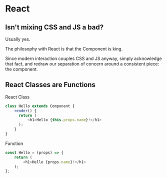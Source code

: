 # React

## Isn't mixing CSS and JS a bad?
Usually yes.

The philosophy with React is that the Component is king.  

Since modern interaction couples CSS and JS anyway, simply acknowledge that fact, and redraw our separation of concern around a consistent piece: the component.

## React Classes are Functions
React Class
```js
class Hello extends Component {
    render() {
      return (
          <h1>Hello {this.props.name}!</h1>
      );
    }
}
```
Function
```js
const Hello = (props) => {
    return (
        <h1>Hello {props.name}!</h1>
    );
};
```
